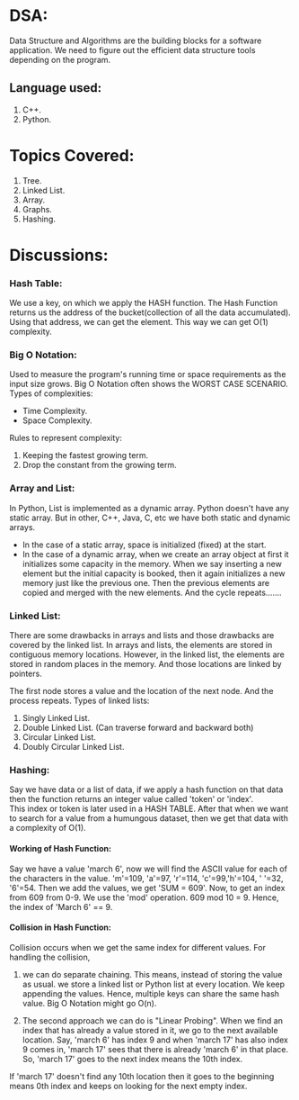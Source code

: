 # DSA: 
Data Structure and Algorithms are the building blocks for a software application. We need to figure out the efficient data structure tools depending on the program.

## Language used:
1. C++.
2. Python.

# Topics Covered:
1. Tree.
2. Linked List.
3. Array.
4. Graphs.
5. Hashing.

# Discussions:
### Hash Table:
We use a key, on which we apply the HASH function. The Hash Function returns us the address of 
the bucket(collection of all the data accumulated). Using that address, we can get the element.
This way we can get O(1) complexity.

### Big O Notation:
Used to measure the program's running time or space requirements as the input size grows. Big O Notation often shows the WORST CASE SCENARIO.
Types of complexities:
- Time Complexity.
- Space Complexity.
  
Rules to represent complexity:
1. Keeping the fastest growing term.
2. Drop the constant from the growing term.

### Array and List:
In Python, List is implemented as a dynamic array. Python doesn't have any static array. But in other, C++, Java, C, etc we have both static and dynamic arrays. 
- In the case of a static array, space is initialized (fixed) at the start. 
- In the case of a dynamic array, when we create an array object at first it initializes some capacity in the memory. When we say inserting a new element but the initial capacity is booked, then it again initializes a new memory just like the previous one. Then the previous elements are copied and merged with the new elements. And the cycle repeats.......

### Linked List:
There are some drawbacks in arrays and lists and those drawbacks are covered by the linked list.
In arrays and lists, the elements are stored in contiguous memory locations. However, in the linked list, the elements are stored in random places in the memory. And those locations are linked by pointers.

The first node stores a value and the location of the next node. And the process repeats.
Types of linked lists:
1. Singly Linked List.
2. Double Linked List. (Can traverse forward and backward both)
3. Circular Linked List.
4. Doubly Circular Linked List.

### Hashing:
Say we have data or a list of data, if we apply a hash function on that data then the function returns an integer value called 'token' or 'index'.  
This index or token is later used in a HASH TABLE. After that when we want to search for a value from a humungous dataset, then we get that data with a complexity of O(1).

#### Working of Hash Function:
Say we have a value 'march 6', now we will find the ASCII value for each of the characters in the value. 'm'=109, 'a'=97, 'r'=114, 'c'=99,'h'=104, ' '=32, '6'=54. Then we add the values, we get 'SUM = 609'.
Now, to get an index from 609 from 0-9. We use the 'mod' operation. 609 mod 10 = 9. Hence, the index of 'March 6' == 9.

#### Collision in Hash Function:
Collision occurs when we get the same index for different values. For handling the collision,
1. we can do separate chaining. This means, instead of storing the value as usual.
we store a linked list or Python list at every location. We keep appending the values. Hence, multiple keys can share the same hash value. Big O Notation might go O(n).

2. The second approach we can do is "Linear Probing". When we find an index that has already a value stored in it, we go to the next available location. Say,
'march 6' has index 9 and when 'march 17' has also index 9 comes in, 'march 17' sees that there is already 'march 6' in that place. So, 'march 17' goes to the next index means the 10th index.

If 'march 17' doesn't find any 10th location then it goes to the beginning means 0th index and keeps on looking for the next empty index.
